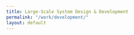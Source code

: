 ```yaml
---
title: Large-Scale System Design & Development
permalink: "/work/development/"
layout: default
---
```

